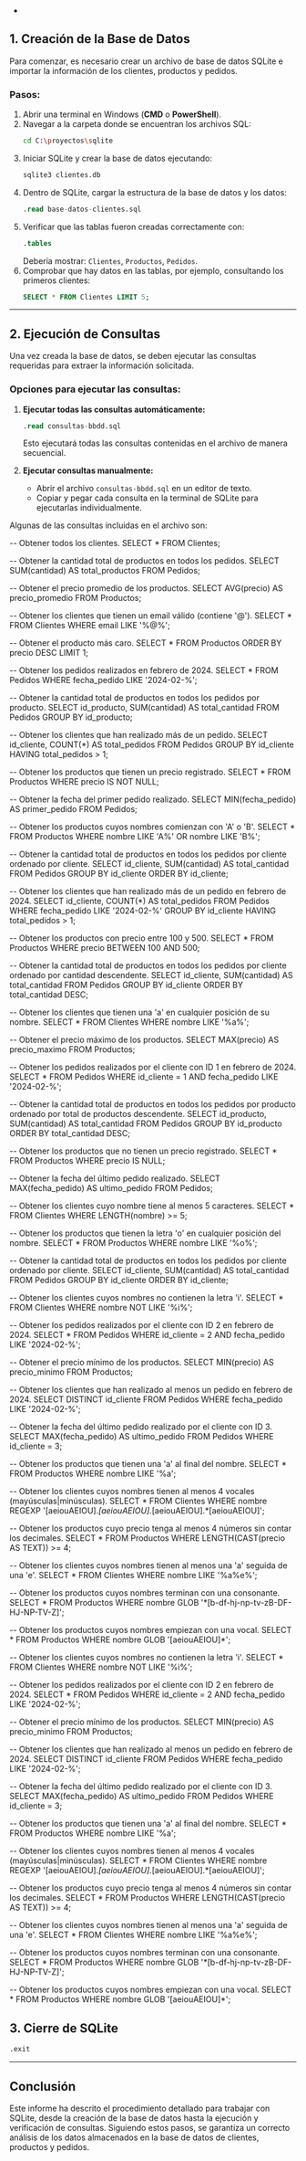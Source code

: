 -

## 1. Creación de la Base de Datos
Para comenzar, es necesario crear un archivo de base de datos SQLite e importar la información de los clientes, productos y pedidos.

### **Pasos:**
1. Abrir una terminal en Windows (**CMD** o **PowerShell**).
2. Navegar a la carpeta donde se encuentran los archivos SQL:
   ```bash
   cd C:\proyectos\sqlite
   ```
3. Iniciar SQLite y crear la base de datos ejecutando:
   ```bash
   sqlite3 clientes.db
   ```
4. Dentro de SQLite, cargar la estructura de la base de datos y los datos:
   ```sql
   .read base-datos-clientes.sql
   ```
5. Verificar que las tablas fueron creadas correctamente con:
   ```sql
   .tables
   ```
   Debería mostrar: `Clientes`, `Productos`, `Pedidos`.
6. Comprobar que hay datos en las tablas, por ejemplo, consultando los primeros clientes:
   ```sql
   SELECT * FROM Clientes LIMIT 5;
   ```

---

## 2. Ejecución de Consultas
Una vez creada la base de datos, se deben ejecutar las consultas requeridas para extraer la información solicitada.

### **Opciones para ejecutar las consultas:**
1. **Ejecutar todas las consultas automáticamente:**
   ```sql
   .read consultas-bbdd.sql
   ```
   Esto ejecutará todas las consultas contenidas en el archivo de manera secuencial.

2. **Ejecutar consultas manualmente:**
   - Abrir el archivo `consultas-bbdd.sql` en un editor de texto.
   - Copiar y pegar cada consulta en la terminal de SQLite para ejecutarlas individualmente.

Algunas de las consultas incluidas en el archivo son:

-- Obtener todos los clientes.
SELECT * FROM Clientes;

-- Obtener la cantidad total de productos en todos los pedidos.
SELECT SUM(cantidad) AS total_productos FROM Pedidos;

-- Obtener el precio promedio de los productos.
SELECT AVG(precio) AS precio_promedio FROM Productos;

-- Obtener los clientes que tienen un email válido (contiene '@').
SELECT * FROM Clientes WHERE email LIKE '%@%';

-- Obtener el producto más caro.
SELECT * FROM Productos ORDER BY precio DESC LIMIT 1;

-- Obtener los pedidos realizados en febrero de 2024.
SELECT * FROM Pedidos WHERE fecha_pedido LIKE '2024-02-%';

-- Obtener la cantidad total de productos en todos los pedidos por producto.
SELECT id_producto, SUM(cantidad) AS total_cantidad FROM Pedidos GROUP BY id_producto;

-- Obtener los clientes que han realizado más de un pedido.
SELECT id_cliente, COUNT(*) AS total_pedidos FROM Pedidos GROUP BY id_cliente HAVING total_pedidos > 1;

-- Obtener los productos que tienen un precio registrado.
SELECT * FROM Productos WHERE precio IS NOT NULL;

-- Obtener la fecha del primer pedido realizado.
SELECT MIN(fecha_pedido) AS primer_pedido FROM Pedidos;

-- Obtener los productos cuyos nombres comienzan con 'A' o 'B'.
SELECT * FROM Productos WHERE nombre LIKE 'A%' OR nombre LIKE 'B%';

-- Obtener la cantidad total de productos en todos los pedidos por cliente ordenado por cliente.
SELECT id_cliente, SUM(cantidad) AS total_cantidad FROM Pedidos GROUP BY id_cliente ORDER BY id_cliente;

-- Obtener los clientes que han realizado más de un pedido en febrero de 2024.
SELECT id_cliente, COUNT(*) AS total_pedidos FROM Pedidos WHERE fecha_pedido LIKE '2024-02-%' GROUP BY id_cliente HAVING total_pedidos > 1;

-- Obtener los productos con precio entre 100 y 500.
SELECT * FROM Productos WHERE precio BETWEEN 100 AND 500;

-- Obtener la cantidad total de productos en todos los pedidos por cliente ordenado por cantidad descendente.
SELECT id_cliente, SUM(cantidad) AS total_cantidad FROM Pedidos GROUP BY id_cliente ORDER BY total_cantidad DESC;

-- Obtener los clientes que tienen una 'a' en cualquier posición de su nombre.
SELECT * FROM Clientes WHERE nombre LIKE '%a%';

-- Obtener el precio máximo de los productos.
SELECT MAX(precio) AS precio_maximo FROM Productos;

-- Obtener los pedidos realizados por el cliente con ID 1 en febrero de 2024.
SELECT * FROM Pedidos WHERE id_cliente = 1 AND fecha_pedido LIKE '2024-02-%';

-- Obtener la cantidad total de productos en todos los pedidos por producto ordenado por total de productos descendente.
SELECT id_producto, SUM(cantidad) AS total_cantidad FROM Pedidos GROUP BY id_producto ORDER BY total_cantidad DESC;

-- Obtener los productos que no tienen un precio registrado.
SELECT * FROM Productos WHERE precio IS NULL;

-- Obtener la fecha del último pedido realizado.
SELECT MAX(fecha_pedido) AS ultimo_pedido FROM Pedidos;

-- Obtener los clientes cuyo nombre tiene al menos 5 caracteres.
SELECT * FROM Clientes WHERE LENGTH(nombre) >= 5;

-- Obtener los productos que tienen la letra 'o' en cualquier posición del nombre.
SELECT * FROM Productos WHERE nombre LIKE '%o%';

-- Obtener la cantidad total de productos en todos los pedidos por cliente ordenado por cliente.
SELECT id_cliente, SUM(cantidad) AS total_cantidad FROM Pedidos GROUP BY id_cliente ORDER BY id_cliente;

-- Obtener los clientes cuyos nombres no contienen la letra 'i'.
SELECT * FROM Clientes WHERE nombre NOT LIKE '%i%';

-- Obtener los pedidos realizados por el cliente con ID 2 en febrero de 2024.
SELECT * FROM Pedidos WHERE id_cliente = 2 AND fecha_pedido LIKE '2024-02-%';

-- Obtener el precio mínimo de los productos.
SELECT MIN(precio) AS precio_minimo FROM Productos;

-- Obtener los clientes que han realizado al menos un pedido en febrero de 2024.
SELECT DISTINCT id_cliente FROM Pedidos WHERE fecha_pedido LIKE '2024-02-%';

-- Obtener la fecha del último pedido realizado por el cliente con ID 3.
SELECT MAX(fecha_pedido) AS ultimo_pedido FROM Pedidos WHERE id_cliente = 3;

-- Obtener los productos que tienen una 'a' al final del nombre.
SELECT * FROM Productos WHERE nombre LIKE '%a';

-- Obtener los clientes cuyos nombres tienen al menos 4 vocales (mayúsculas|minúsculas).
SELECT * FROM Clientes WHERE nombre REGEXP '[aeiouAEIOU].*[aeiouAEIOU].*[aeiouAEIOU].*[aeiouAEIOU]';

-- Obtener los productos cuyo precio tenga al menos 4 números sin contar los decimales.
SELECT * FROM Productos WHERE LENGTH(CAST(precio AS TEXT)) >= 4;

-- Obtener los clientes cuyos nombres tienen al menos una 'a' seguida de una 'e'.
SELECT * FROM Clientes WHERE nombre LIKE '%a%e%';

-- Obtener los productos cuyos nombres terminan con una consonante.
SELECT * FROM Productos WHERE nombre GLOB '*[b-df-hj-np-tv-zB-DF-HJ-NP-TV-Z]';

-- Obtener los productos cuyos nombres empiezan con una vocal.
SELECT * FROM Productos WHERE nombre GLOB '[aeiouAEIOU]*';

-- Obtener los clientes cuyos nombres no contienen la letra 'i'.
SELECT * FROM Clientes WHERE nombre NOT LIKE '%i%';

-- Obtener los pedidos realizados por el cliente con ID 2 en febrero de 2024.
SELECT * FROM Pedidos WHERE id_cliente = 2 AND fecha_pedido LIKE '2024-02-%';

-- Obtener el precio mínimo de los productos.
SELECT MIN(precio) AS precio_minimo FROM Productos;

-- Obtener los clientes que han realizado al menos un pedido en febrero de 2024.
SELECT DISTINCT id_cliente FROM Pedidos WHERE fecha_pedido LIKE '2024-02-%';

-- Obtener la fecha del último pedido realizado por el cliente con ID 3.
SELECT MAX(fecha_pedido) AS ultimo_pedido FROM Pedidos WHERE id_cliente = 3;

-- Obtener los productos que tienen una 'a' al final del nombre.
SELECT * FROM Productos WHERE nombre LIKE '%a';

-- Obtener los clientes cuyos nombres tienen al menos 4 vocales (mayúsculas|minúsculas).
SELECT * FROM Clientes WHERE nombre REGEXP '[aeiouAEIOU].*[aeiouAEIOU].*[aeiouAEIOU].*[aeiouAEIOU]';

-- Obtener los productos cuyo precio tenga al menos 4 números sin contar los decimales.
SELECT * FROM Productos WHERE LENGTH(CAST(precio AS TEXT)) >= 4;

-- Obtener los clientes cuyos nombres tienen al menos una 'a' seguida de una 'e'.
SELECT * FROM Clientes WHERE nombre LIKE '%a%e%';

-- Obtener los productos cuyos nombres terminan con una consonante.
SELECT * FROM Productos WHERE nombre GLOB '*[b-df-hj-np-tv-zB-DF-HJ-NP-TV-Z]';

-- Obtener los productos cuyos nombres empiezan con una vocal.
SELECT * FROM Productos WHERE nombre GLOB '[aeiouAEIOU]*';


## 3. Cierre de SQLite

```sql
.exit
```

---

## Conclusión
Este informe ha descrito el procedimiento detallado para trabajar con SQLite, desde la creación de la base de datos hasta la ejecución y verificación de consultas. Siguiendo estos pasos, se garantiza un correcto análisis de los datos almacenados en la base de datos de clientes, productos y pedidos.

